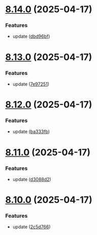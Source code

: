 # [8.14.0](https://github.com/msobiecki/eslint-config/compare/v8.13.0...v8.14.0) (2025-04-17)


### Features

* update ([dbd96bf](https://github.com/msobiecki/eslint-config/commit/dbd96bfe78588c6311bf591e2c3db3941657c20b))



# [8.13.0](https://github.com/msobiecki/eslint-config/compare/v8.12.0...v8.13.0) (2025-04-17)


### Features

* update ([7e97251](https://github.com/msobiecki/eslint-config/commit/7e97251219f41aa48837d88a5da5c969097d2e5f))



# [8.12.0](https://github.com/msobiecki/eslint-config/compare/v8.11.0...v8.12.0) (2025-04-17)


### Features

* update ([ba333fb](https://github.com/msobiecki/eslint-config/commit/ba333fb53094e550ceecb0e3552b4e3605ad221a))



# [8.11.0](https://github.com/msobiecki/eslint-config/compare/v8.10.0...v8.11.0) (2025-04-17)


### Features

* update ([d3088d2](https://github.com/msobiecki/eslint-config/commit/d3088d2a844617dc92ab5f3b40e4a1b77b11079f))



# [8.10.0](https://github.com/msobiecki/eslint-config/compare/v8.9.13...v8.10.0) (2025-04-17)


### Features

* update ([2c5d766](https://github.com/msobiecki/eslint-config/commit/2c5d76693afb60b832c5c7960934fa59c5214a75))




